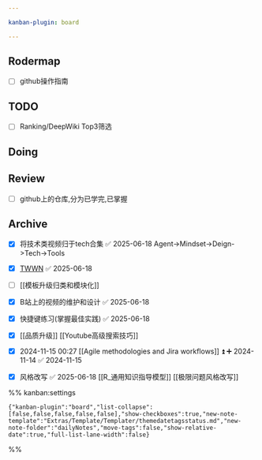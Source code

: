 ```yaml
---

kanban-plugin: board

---
```


## Rodermap

- [ ] github操作指南


## TODO

- [ ] Ranking/DeepWiki Top3筛选


## Doing



## Review

- [ ] github上的仓库,分为已学完,已掌握


## Archive

- [x] 将技术类视频归于tech合集 ✅ 2025-06-18
	Agent->Mindset->Deign->Tech->Tools
- [x] [TWWN](https://www.youtube.com/@TechWorldwithNana/videos) ✅ 2025-06-18
- [ ] [[模板升级归类和模块化]]
- [x] B站上的视频的维护和设计 ✅ 2025-06-18
- [x] 快捷键练习(掌握最佳实践) ✅ 2025-06-18
- [x] [[品质升级]]
	[[Youtube高级搜索技巧]]
- [x] 2024-11-15 00:27 [[Agile methodologies and Jira workflows]] ⏫ ➕ 2024-11-14 ✅ 2024-11-15
- [x] 风格改写 ✅ 2025-06-18
	[[R_通用知识指导模型]]
	[[极限问题风格改写]]




%% kanban:settings
```
{"kanban-plugin":"board","list-collapse":[false,false,false,false,false],"show-checkboxes":true,"new-note-template":"Extras/Template/Templater/themedatetagsstatus.md","new-note-folder":"dailyNotes","move-tags":false,"show-relative-date":true,"full-list-lane-width":false}
```
%%